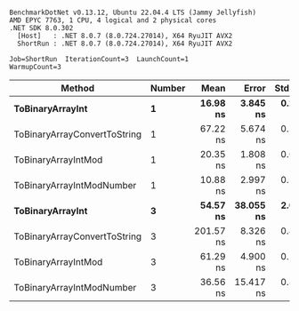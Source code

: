 ```

BenchmarkDotNet v0.13.12, Ubuntu 22.04.4 LTS (Jammy Jellyfish)
AMD EPYC 7763, 1 CPU, 4 logical and 2 physical cores
.NET SDK 8.0.302
  [Host]   : .NET 8.0.7 (8.0.724.27014), X64 RyuJIT AVX2
  ShortRun : .NET 8.0.7 (8.0.724.27014), X64 RyuJIT AVX2

Job=ShortRun  IterationCount=3  LaunchCount=1  
WarmupCount=3  

```
| Method                       | Number | Mean      | Error     | StdDev   | Min       | Max       | Gen0   | Allocated |
|----------------------------- |------- |----------:|----------:|---------:|----------:|----------:|-------:|----------:|
| **ToBinaryArrayInt**             | **1**      |  **16.98 ns** |  **3.845 ns** | **0.211 ns** |  **16.85 ns** |  **17.22 ns** | **0.0004** |      **32 B** |
| ToBinaryArrayConvertToString | 1      |  67.22 ns |  5.674 ns | 0.311 ns |  66.92 ns |  67.54 ns | 0.0011 |      96 B |
| ToBinaryArrayIntMod          | 1      |  20.35 ns |  1.808 ns | 0.099 ns |  20.25 ns |  20.45 ns | 0.0004 |      32 B |
| ToBinaryArrayIntModNumber    | 1      |  10.88 ns |  2.997 ns | 0.164 ns |  10.71 ns |  11.04 ns | 0.0004 |      32 B |
| **ToBinaryArrayInt**             | **3**      |  **54.57 ns** | **38.055 ns** | **2.086 ns** |  **52.19 ns** |  **56.04 ns** | **0.0011** |      **96 B** |
| ToBinaryArrayConvertToString | 3      | 201.57 ns |  8.326 ns | 0.456 ns | 201.21 ns | 202.09 ns | 0.0033 |     296 B |
| ToBinaryArrayIntMod          | 3      |  61.29 ns |  4.900 ns | 0.269 ns |  61.04 ns |  61.57 ns | 0.0011 |      96 B |
| ToBinaryArrayIntModNumber    | 3      |  36.56 ns | 15.417 ns | 0.845 ns |  35.92 ns |  37.52 ns | 0.0011 |      96 B |
